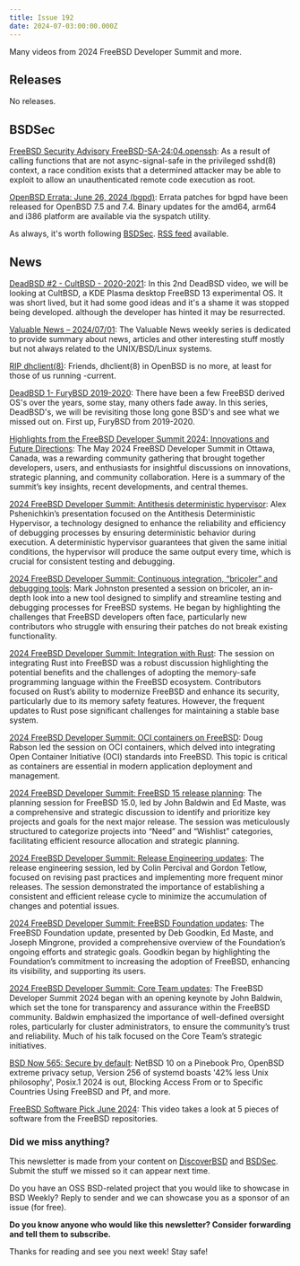 ```yaml
---
title: Issue 192
date: 2024-07-03:00:00.000Z
---
```


Many videos from 2024 FreeBSD Developer Summit and more.

<!-- more -->

## Releases

No releases.

## BSDSec

[FreeBSD Security Advisory FreeBSD-SA-24:04.openssh](https://bsdsec.net/articles/freebsd-security-advisory-freebsd-sa-24-04-openssh?utm_source=bsdweekly): As a result of calling functions that are not async-signal-safe in the privileged sshd(8) context, a race condition exists that a determined attacker may be able to exploit to allow an unauthenticated remote code execution as root.

[OpenBSD Errata: June 26, 2024 (bgpd)](https://bsdsec.net/articles/openbsd-errata-june-26-2024-bgpd?utm_source=bsdweekly): Errata patches for bgpd have been released for OpenBSD 7.5 and 7.4. Binary updates for the amd64, arm64 and i386 platform are available via the syspatch utility.

As always, it's worth following [BSDSec](https://bsdsec.net). [RSS feed](https://bsdsec.net/articles.atom) available.

## News

[DeadBSD #2 - CultBSD - 2020-2021](https://www.youtube.com/watch?v=hmT1fXuOyos&utm_source=bsdweekly): In this 2nd DeadBSD video, we will be looking at CultBSD, a KDE Plasma desktop FreeBSD 13 experimental OS. It was short lived, but it had some good ideas and it's a shame it was stopped being developed. although the developer has hinted it may be resurrected.

[Valuable News – 2024/07/01](https://vermaden.wordpress.com/2024/07/01/valuable-news-2024-07-01/?utm_source=bsdweekly): The Valuable News weekly series is dedicated to provide summary about news, articles and other interesting stuff mostly but not always related to the UNIX/BSD/Linux systems.

[RIP dhclient(8)](https://www.undeadly.org/cgi?action=article;sid=20240701055457&utm_source=bsdweekly): Friends, dhclient(8) in OpenBSD is no more, at least for those of us running -current.

[DeadBSD 1- FuryBSD 2019-2020](https://www.youtube.com/watch?v=3xl2BdlBjg0&utm_source=bsdweekly): There have been a few FreeBSD derived OS's over the years, some stay, many others fade away. In this series, DeadBSD's, we will be revisiting those long gone BSD's and see what we missed out on. First up, FuryBSD from 2019-2020.

[Highlights from the FreeBSD Developer Summit 2024: Innovations and Future Directions](https://freebsdfoundation.org/blog/highlights-from-the-freebsd-developer-summit-2024-innovations-and-future-directions/?utm_source=bsdweekly): The May 2024 FreeBSD Developer Summit in Ottawa, Canada, was a rewarding community gathering that brought together developers, users, and enthusiasts for insightful discussions on innovations, strategic planning, and community collaboration. Here is a summary of the summit’s key insights, recent developments, and central themes.

[2024 FreeBSD Developer Summit: Antithesis deterministic hypervisor](https://freebsdfoundation.org/blog/2024-freebsd-developer-summit-antithesis-deterministic-hypervisor/?utm_source=bsdweekly): Alex Pshenichkin’s presentation focused on the Antithesis Deterministic Hypervisor, a technology designed to enhance the reliability and efficiency of debugging processes by ensuring deterministic behavior during execution. A deterministic hypervisor guarantees that given the same initial conditions, the hypervisor will produce the same output every time, which is crucial for consistent testing and debugging.

[2024 FreeBSD Developer Summit: Continuous integration, “bricoler” and debugging tools](https://freebsdfoundation.org/blog/2024-freebsd-developer-summit-continuous-integration-bricoler-and-debugging-tools/?utm_source=bsdweekly): Mark Johnston presented a session on bricoler, an in-depth look into a new tool designed to simplify and streamline testing and debugging processes for FreeBSD systems. He began by highlighting the challenges that FreeBSD developers often face, particularly new contributors who struggle with ensuring their patches do not break existing functionality.

[2024 FreeBSD Developer Summit: Integration with Rust](https://freebsdfoundation.org/blog/2024-freebsd-developer-summit-integration-with-rust/?utm_source=bsdweekly): The session on integrating Rust into FreeBSD was a robust discussion highlighting the potential benefits and the challenges of adopting the memory-safe programming language within the FreeBSD ecosystem. Contributors focused on Rust’s ability to modernize FreeBSD and enhance its security, particularly due to its memory safety features. However, the frequent updates to Rust pose significant challenges for maintaining a stable base system.

[2024 FreeBSD Developer Summit: OCI containers on FreeBSD](https://freebsdfoundation.org/blog/2024-freebsd-developer-summit-oci-containers-on-freebsd/?utm_source=bsdweekly): Doug Rabson led the session on OCI containers, which delved into integrating Open Container Initiative (OCI) standards into FreeBSD. This topic is critical as containers are essential in modern application deployment and management.

[2024 FreeBSD Developer Summit: FreeBSD 15 release planning](https://freebsdfoundation.org/blog/2024-freebsd-developer-summit-freebsd-15-release-planning/?utm_source=bsdweekly): The planning session for FreeBSD 15.0, led by John Baldwin and Ed Maste, was a comprehensive and strategic discussion to identify and prioritize key projects and goals for the next major release. The session was meticulously structured to categorize projects into “Need” and “Wishlist” categories, facilitating efficient resource allocation and strategic planning.

[2024 FreeBSD Developer Summit: Release Engineering updates](https://freebsdfoundation.org/blog/2024-freebsd-developer-summit-release-engineering-updates/?utm_source=bsdweekly): The release engineering session, led by Colin Percival and Gordon Tetlow, focused on revising past practices and implementing more frequent minor releases. The session demonstrated the importance of establishing a consistent and efficient release cycle to minimize the accumulation of changes and potential issues.

[2024 FreeBSD Developer Summit: FreeBSD Foundation updates](https://freebsdfoundation.org/blog/2024-freebsd-developer-summit-freebsd-foundation-updates/?utm_source=bsdweekly): The FreeBSD Foundation update, presented by Deb Goodkin, Ed Maste, and Joseph Mingrone, provided a comprehensive overview of the Foundation’s ongoing efforts and strategic goals. Goodkin began by highlighting the Foundation’s commitment to increasing the adoption of FreeBSD, enhancing its visibility, and supporting its users.

[2024 FreeBSD Developer Summit: Core Team updates](https://freebsdfoundation.org/blog/2024-freebsd-developer-summit-core-team-updates/?utm_source=bsdweekly): The FreeBSD Developer Summit 2024 began with an opening keynote by John Baldwin, which set the tone for transparency and assurance within the FreeBSD community. Baldwin emphasized the importance of well-defined oversight roles, particularly for cluster administrators, to ensure the community’s trust and reliability. Much of his talk focused on the Core Team’s strategic initiatives.

[BSD Now 565: Secure by default](https://www.bsdnow.tv/565?utm_source=bsdweekly): NetBSD 10 on a Pinebook Pro, OpenBSD extreme privacy setup, Version 256 of systemd boasts '42% less Unix philosophy', Posix.1 2024 is out, Blocking Access From or to Specific Countries Using FreeBSD and Pf, and more.

[FreeBSD Software Pick June 2024](https://www.youtube.com/watch?v=vhBWCzrJBrk&utm_source=bsdweekly): This video takes a look at 5 pieces of software from the FreeBSD repositories.

### Did we miss anything?

This newsletter is made from your content on [DiscoverBSD](https://discoverbsd.com) and [BSDSec](https://bsdsec.net). Submit the stuff we missed so it can appear next time.

Do you have an OSS BSD-related project that you would like to showcase in BSD Weekly? Reply to sender and we can showcase you as a sponsor of an issue (for free).

**Do you know anyone who would like this newsletter? Consider forwarding and tell them to subscribe.**

Thanks for reading and see you next week! Stay safe!
